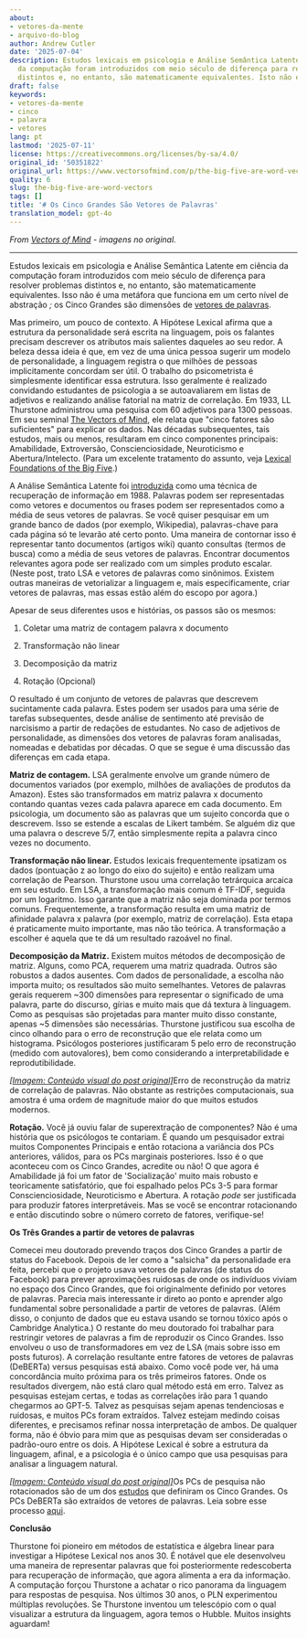 ```yaml
---
about:
- vetores-da-mente
- arquivo-do-blog
author: Andrew Cutler
date: '2025-07-04'
description: Estudos lexicais em psicologia e Análise Semântica Latente em ciência
  da computação foram introduzidos com meio século de diferença para resolver problemas
  distintos e, no entanto, são matematicamente equivalentes. Isto não é um meta...
draft: false
keywords:
- vetores-da-mente
- cinco
- palavra
- vetores
lang: pt
lastmod: '2025-07-11'
license: https://creativecommons.org/licenses/by-sa/4.0/
original_id: '50351822'
original_url: https://www.vectorsofmind.com/p/the-big-five-are-word-vectors
quality: 6
slug: the-big-five-are-word-vectors
tags: []
title: '# Os Cinco Grandes São Vetores de Palavras'
translation_model: gpt-4o
---
```


*From [Vectors of Mind](https://www.vectorsofmind.com/p/the-big-five-are-word-vectors) - imagens no original.*

---

Estudos lexicais em psicologia e Análise Semântica Latente em ciência da computação foram introduzidos com meio século de diferença para resolver problemas distintos e, no entanto, são matematicamente equivalentes. Isso não é uma metáfora que funciona em um certo nível de abstração _;_ os Cinco Grandes são dimensões de [vetores de palavras](https://dzone.com/articles/introduction-to-word-vectors).

Mas primeiro, um pouco de contexto. A Hipótese Lexical afirma que a estrutura da personalidade será escrita na linguagem, pois os falantes precisam descrever os atributos mais salientes daqueles ao seu redor. A beleza dessa ideia é que, em vez de uma única pessoa sugerir um modelo de personalidade, a linguagem registra o que milhões de pessoas implicitamente concordam ser útil. O trabalho do psicometrista é simplesmente identificar essa estrutura. Isso geralmente é realizado convidando estudantes de psicologia a se autoavaliarem em listas de adjetivos e realizando análise fatorial na matriz de correlação. Em 1933, LL Thurstone administrou uma pesquisa com 60 adjetivos para 1300 pessoas. Em seu seminal [The Vectors of Mind](http://psych.colorado.edu/~carey/Courses/PSYC5112/Readings/VectorsOfMind_Thurstone.pdf), ele relata que "cinco fatores são suficientes" para explicar os dados. Nas décadas subsequentes, tais estudos, mais ou menos, resultaram em cinco componentes principais: Amabilidade, Extroversão, Conscienciosidade, Neuroticismo e Abertura/Intelecto. (Para um excelente tratamento do assunto, veja [Lexical Foundations of the Big Five](https://www.researchgate.net/profile/Boele-Raad-2/publication/282980275_The_Lexical_Foundation_of_the_Big_Five-Factor_Model/links/5626198508aed3d3f137e522/The-Lexical-Foundation-of-the-Big-Five-Factor-Model.pdf).)

A Análise Semântica Latente foi [introduzida](https://dl.acm.org/doi/abs/10.1145/57167.57214?casa_token=ogUyQ6VJeZgAAAAA:ksULYwu-Km_5Ap0wA2ho3tbwzTjsB0tHONfEEMIldNB6PJgkRyM7eFaa7uZ-XZJ3nYo0MbYFeJsBng) como uma técnica de recuperação de informação em 1988. Palavras podem ser representadas como vetores e documentos ou frases podem ser representados como a média de seus vetores de palavras. Se você quiser pesquisar em um grande banco de dados (por exemplo, Wikipedia), palavras-chave para cada página só te levarão até certo ponto. Uma maneira de contornar isso é representar tanto documentos (artigos wiki) quanto consultas (termos de busca) como a média de seus vetores de palavras. Encontrar documentos relevantes agora pode ser realizado com um simples produto escalar. (Neste post, trato LSA e vetores de palavras como sinônimos. Existem outras maneiras de vetorializar a linguagem e, mais especificamente, criar vetores de palavras, mas essas estão além do escopo por agora.)

Apesar de seus diferentes usos e histórias, os passos são os mesmos:

 1. Coletar uma matriz de contagem palavra x documento

 2. Transformação não linear

 3. Decomposição da matriz

 4. Rotação (Opcional)




O resultado é um conjunto de vetores de palavras que descrevem sucintamente cada palavra. Estes podem ser usados para uma série de tarefas subsequentes, desde análise de sentimento até previsão de narcisismo a partir de redações de estudantes. No caso de adjetivos de personalidade, as dimensões dos vetores de palavras foram analisadas, nomeadas e debatidas por décadas. O que se segue é uma discussão das diferenças em cada etapa.

**Matriz de contagem.** LSA geralmente envolve um grande número de documentos variados (por exemplo, milhões de avaliações de produtos da Amazon). Estes são transformados em matriz palavra x documento contando quantas vezes cada palavra aparece em cada documento. Em psicologia, um documento são as palavras que um sujeito concorda que o descrevem. Isso se estende a escalas de Likert também. Se alguém diz que uma palavra o descreve 5/7, então simplesmente repita a palavra cinco vezes no documento.

**Transformação não linear.** Estudos lexicais frequentemente ipsatizam os dados (pontuação z ao longo do eixo do sujeito) e então realizam uma correlação de Pearson. Thurstone usou uma correlação tetrárquica arcaica em seu estudo. Em LSA, a transformação mais comum é TF-IDF, seguida por um logaritmo. Isso garante que a matriz não seja dominada por termos comuns. Frequentemente, a transformação resulta em uma matriz de afinidade palavra x palavra (por exemplo, matriz de correlação). Esta etapa é praticamente muito importante, mas não tão teórica. A transformação a escolher é aquela que te dá um resultado razoável no final.

**Decomposição da Matriz.** Existem muitos métodos de decomposição de matriz. Alguns, como PCA, requerem uma matriz quadrada. Outros são robustos a dados ausentes. Com dados de personalidade, a escolha não importa muito; os resultados são muito semelhantes. Vetores de palavras gerais requerem ~300 dimensões para representar o significado de uma palavra, parte do discurso, gírias e muito mais que dá textura à linguagem. Como as pesquisas são projetadas para manter muito disso constante, apenas ~5 dimensões são necessárias. Thurstone justificou sua escolha de cinco olhando para o erro de reconstrução que ele relata como um histograma. Psicólogos posteriores justificaram 5 pelo erro de reconstrução (medido com autovalores), bem como considerando a interpretabilidade e reprodutibilidade.

[*[Imagem: Conteúdo visual do post original]*](https://substackcdn.com/image/fetch/$s_!Zw-J!,f_auto,q_auto:good,fl_progressive:steep/https%3A%2F%2Fbucketeer-e05bbc84-baa3-437e-9518-adb32be77984.s3.amazonaws.com%2Fpublic%2Fimages%2Fd562c1c2-1576-4fad-896c-52e799d4598b_1600x1066.png)Erro de reconstrução da matriz de correlação de palavras. Não obstante as restrições computacionais, sua amostra é uma ordem de magnitude maior do que muitos estudos modernos.

**Rotação.** Você já ouviu falar de superextração de componentes? Não é uma história que os psicólogos te contariam. É quando um pesquisador extrai muitos Componentes Principais e então rotaciona a variância dos PCs anteriores, válidos, para os PCs marginais posteriores. Isso é o que aconteceu com os Cinco Grandes, acredite ou não! O que agora é Amabilidade já foi um fator de 'Socialização' muito mais robusto e teoricamente satisfatório, que foi espalhado pelos PCs 3-5 para formar Conscienciosidade, Neuroticismo e Abertura. A rotação _pode_ ser justificada para produzir fatores interpretáveis. Mas se você se encontrar rotacionando e então discutindo sobre o número correto de fatores, verifique-se!

**Os Três Grandes a partir de vetores de palavras**

Comecei meu doutorado prevendo traços dos Cinco Grandes a partir de status do Facebook. Depois de ler como a "salsicha" da personalidade era feita, percebi que o projeto usava vetores de palavras (de status do Facebook) para prever aproximações ruidosas de onde os indivíduos viviam no espaço dos Cinco Grandes, que foi originalmente definido por vetores de palavras. Parecia mais interessante ir direto ao ponto e aprender algo fundamental sobre personalidade a partir de vetores de palavras. (Além disso, o conjunto de dados que eu estava usando se tornou tóxico após o Cambridge Analytica.) O restante do meu doutorado foi trabalhar para restringir vetores de palavras a fim de reproduzir os Cinco Grandes. Isso envolveu o uso de transformadores em vez de LSA (mais sobre isso em posts futuros). A correlação resultante entre fatores de vetores de palavras (DeBERTa) versus pesquisas está abaixo. Como você pode ver, há uma concordância muito próxima para os três primeiros fatores. Onde os resultados divergem, não está claro qual método está em erro. Talvez as pesquisas estejam certas, e todas as correlações irão para 1 quando chegarmos ao GPT-5. Talvez as pesquisas sejam apenas tendenciosas e ruidosas, e muitos PCs foram extraídos. Talvez estejam medindo coisas diferentes, e precisamos refinar nossa interpretação de ambos. De qualquer forma, não é óbvio para mim que as pesquisas devam ser consideradas o padrão-ouro entre os dois. A Hipótese Lexical é sobre a estrutura da linguagem, afinal, e a psicologia é o único campo que usa pesquisas para analisar a linguagem natural.

[*[Imagem: Conteúdo visual do post original]*](https://substackcdn.com/image/fetch/$s_!lY1-!,f_auto,q_auto:good,fl_progressive:steep/https%3A%2F%2Fbucketeer-e05bbc84-baa3-437e-9518-adb32be77984.s3.amazonaws.com%2Fpublic%2Fimages%2F6bf087b4-76cc-4272-a2f7-037d606ed2ba_726x682.png)Os PCs de pesquisa não rotacionados são de um dos [estudos](https://onlinelibrary.wiley.com/doi/10.1002/\(SICI\)1099-0984\(199603\)10:1%3C61::AID-PER246%3E3.0.CO;2-D) que definiram os Cinco Grandes. Os PCs DeBERTa são extraídos de vetores de palavras. Leia sobre esse processo [aqui](https://psyarxiv.com/gdm5v/).

**Conclusão**

Thurstone foi pioneiro em métodos de estatística e álgebra linear para investigar a Hipótese Lexical nos anos 30. É notável que ele desenvolveu uma maneira de representar palavras que foi posteriormente redescoberta para recuperação de informação, que agora alimenta a era da informação. A computação forçou Thurstone a achatar o rico panorama da linguagem para respostas de pesquisa. Nos últimos 30 anos, o PLN experimentou múltiplas revoluções. Se Thurstone inventou um telescópio com o qual visualizar a estrutura da linguagem, agora temos o Hubble. Muitos insights aguardam!